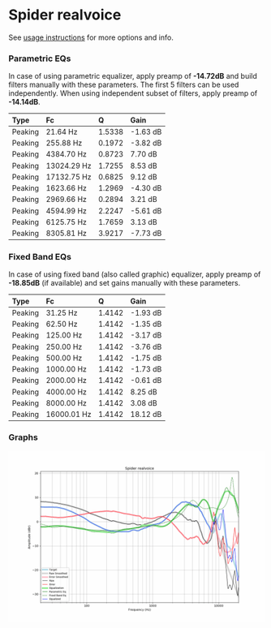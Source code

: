 # Spider realvoice
See [usage instructions](https://github.com/jaakkopasanen/AutoEq#usage) for more options and info.

### Parametric EQs
In case of using parametric equalizer, apply preamp of **-14.72dB** and build filters manually
with these parameters. The first 5 filters can be used independently.
When using independent subset of filters, apply preamp of **-14.14dB**.

| Type    | Fc          |      Q | Gain     |
|:--------|:------------|:-------|:---------|
| Peaking | 21.64 Hz    | 1.5338 | -1.63 dB |
| Peaking | 255.88 Hz   | 0.1972 | -3.82 dB |
| Peaking | 4384.70 Hz  | 0.8723 | 7.70 dB  |
| Peaking | 13024.29 Hz | 1.7255 | 8.53 dB  |
| Peaking | 17132.75 Hz | 0.6825 | 9.12 dB  |
| Peaking | 1623.66 Hz  | 1.2969 | -4.30 dB |
| Peaking | 2969.66 Hz  | 0.2894 | 3.21 dB  |
| Peaking | 4594.99 Hz  | 2.2247 | -5.61 dB |
| Peaking | 6125.75 Hz  | 1.7659 | 3.13 dB  |
| Peaking | 8305.81 Hz  | 3.9217 | -7.73 dB |

### Fixed Band EQs
In case of using fixed band (also called graphic) equalizer, apply preamp of **-18.85dB**
(if available) and set gains manually with these parameters.

| Type    | Fc          |      Q | Gain     |
|:--------|:------------|:-------|:---------|
| Peaking | 31.25 Hz    | 1.4142 | -1.93 dB |
| Peaking | 62.50 Hz    | 1.4142 | -1.35 dB |
| Peaking | 125.00 Hz   | 1.4142 | -3.17 dB |
| Peaking | 250.00 Hz   | 1.4142 | -3.76 dB |
| Peaking | 500.00 Hz   | 1.4142 | -1.75 dB |
| Peaking | 1000.00 Hz  | 1.4142 | -1.73 dB |
| Peaking | 2000.00 Hz  | 1.4142 | -0.61 dB |
| Peaking | 4000.00 Hz  | 1.4142 | 8.25 dB  |
| Peaking | 8000.00 Hz  | 1.4142 | 3.08 dB  |
| Peaking | 16000.01 Hz | 1.4142 | 18.12 dB |

### Graphs
![](./Spider%20realvoice.png)